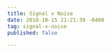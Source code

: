 ```yaml
---
title: Signal v Noise
date: 2018-10-15 21:21:39 -0400
tag: signal-v-noise
published: false

---
```


